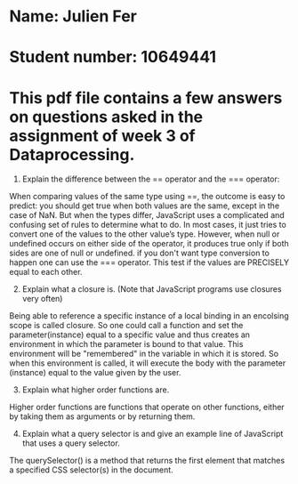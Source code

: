 # Name: Julien Fer
# Student number: 10649441
# This pdf file contains a few answers on questions asked in the assignment of week 3 of Dataprocessing.

1. Explain the difference between the == operator and the === operator:

 When comparing values of the same type using ==, the outcome is easy
 to predict: you should get true when both values are the same,
 except in the case of NaN. But when the types differ, JavaScript uses
 a complicated and confusing set of rules to determine what to do.
 In most cases, it just tries to convert one of the values to
 the other value’s type. However, when null or undefined occurs on
 either side of the operator, it produces true only
 if both sides are one of null or undefined.
 if you don't want type conversion to happen one can use the === operator. This
 test if the values are PRECISELY equal to each other.

2. Explain what a closure is. (Note that JavaScript programs use closures very often)

Being able to reference a specific instance of a local binding in an encolsing
scope is called closure.
So one could call a function and set the parameter(instance) equal to a specific value
and thus creates an environment in which the parameter is bound to that value.
This environment will be "remembered" in the variable in which it is stored. So
when this environment is called, it will execute the body with the parameter (instance)
equal to the value given by the user.

3. Explain what higher order functions are.

Higher order functions are functions that operate on other functions, either by
taking them as arguments or by returning them.

4. Explain what a query selector is and give an example line of JavaScript that uses a query selector.

The querySelector() is a method that returns the first element that matches a
specified CSS selector(s) in the document.

